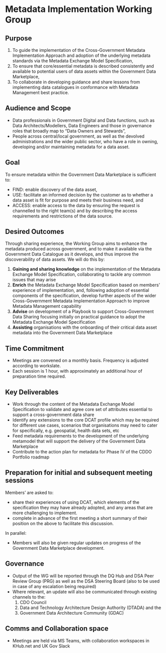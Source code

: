 # Metadata Implementation Working Group

## Purpose

1. To guide the implementation of the Cross-Government Metadata Implementation Approach and adoption of the underlying metadata standards via the Metadata Exchange Model Specification, 
1. To ensure that core/essential metadata is described consistently and available to potential users of data assets within the Government Data Marketplace,  
1. To collaborate in developing guidance and share lessons from implementing data catalogues in conformance with Metadata Management best practice. 

## Audience and Scope
- Data professionals in Government Digital and Data functions, such as Data Architects/Modellers, Data Engineers and those in governance roles that broadly map to “Data Owners and Stewards”,
- People across central/local government, as well as the devolved administrations  and the wider public sector, who have a role in owning, developing and/or maintaining metadata for a data asset.

## Goal
To ensure metadata within the Government Data Marketplace is sufficient to:

- FIND: enable discovery of the data asset, 
- USE: facilitate an informed decision by the customer as to whether a data asset is fit for purpose and meets their business need, and
- ACCESS: enable access to the data by ensuring the request is channelled to the right team(s) and by describing the access requirements and restrictions of the data source.

## Desired Outcomes
Through sharing experience, the Working Group aims to enhance the metadata produced across government, and to make it available via the Government Data Catalogue as it develops, and thus improve the discoverability of data assets. We will do this by:

1. __Gaining and sharing knowledge__ on the implementation of the Metadata Exchange Model Specification, collaborating to tackle any common issues that may arise 
1. __Enrich__ the Metadata Exchange Model Specification based on members’ experience of implementation, and, following adoption of essential components of the specification, develop further aspects of the wider Cross-Government Metadata Implementation Approach to improve Metadata Management capability
1. __Advise__ on development of a Playbook to support Cross-Government Data Sharing focusing initially on practical guidance to adopt the Metadata Exchange Model Specification
1. __Assisting__ organisations with the onboarding of their critical data asset metadata into the Government Data Marketplace

## Time Commitment
- Meetings are convened on a monthly basis. Frequency is adjusted according to workslate.
- Each session is 1 hour, with approximately an additional hour of preparation time required.

## Key Deliverables
- Work through the content of the Metadata Exchange Model Specification to validate and agree core set of attributes essential to support a cross-government data share
- Identify any extensions to the core DCAT profile which may be required for different use cases, scenarios that organisations may need to cater for specifically, e.g. geospatial, health data sets, etc
- Feed metadata requirements to the development of the underlying metamodel that will support the delivery of the Government Data Marketplace
- Contribute to the action plan for metadata for Phase IV of the CDDO Portfolio roadmap 

## Preparation for initial and subsequent meeting sessions
Members’ are asked to:

- share their experiences of using DCAT, which elements of the specification they may have already adopted, and any areas that are more challenging to implement.
- complete in advance of the first meeting a short summary of their position on the above to facilitate this discussion. 

In parallel:

- Members will also be given regular updates on progress of the Government Data Marketplace development.

## Governance
- Output of the WG will be reported through the DQ Hub and DSA Peer Review Group (PRG) as well as the DSA Steering Board (also to be used in case of any escalation being required)
- Where relevant, an update will also be communicated through existing channels to the:
  1.  CDO Council
  1. Data and Technology Architecture Design Authority (DTADA) and the 
  1. Government Data Architecture Community (GDAC)

## Comms and Collaboration space
- Meetings are held via MS Teams, with collaboration workspaces in KHub.net and UK Gov Slack
